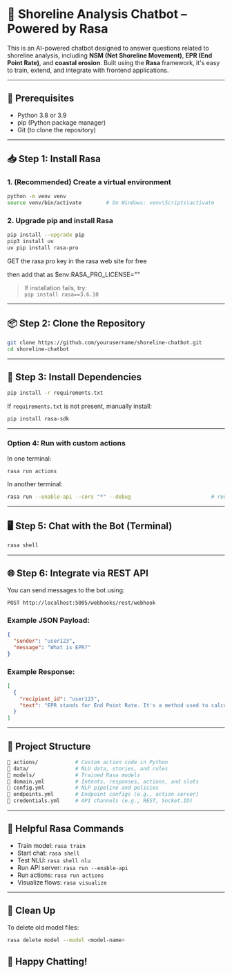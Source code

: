 # 🌊 Shoreline Analysis Chatbot – Powered by Rasa

This is an AI-powered chatbot designed to answer questions related to shoreline analysis, including **NSM (Net Shoreline Movement)**, **EPR (End Point Rate)**, and **coastal erosion**. Built using the **Rasa** framework, it's easy to train, extend, and integrate with frontend applications.

---

## 🧰 Prerequisites

- Python 3.8 or 3.9
- pip (Python package manager)
- Git (to clone the repository)

---

## 📥 Step 1: Install Rasa

### 1. (Recommended) Create a virtual environment

```bash
python -m venv venv
source venv/bin/activate        # On Windows: venv\Scripts\activate
```

### 2. Upgrade pip and install Rasa

```bash
pip install --upgrade pip
pip3 install uv
uv pip install rasa-pro
```
GET the rasa pro key in the rasa web site for free

then add that as     $env:RASA_PRO_LICENSE="<key>"



> If installation fails, try:  
> `pip install rasa==3.6.10`

---

## 📦 Step 2: Clone the Repository

```bash
git clone https://github.com/yourusername/shoreline-chatbot.git
cd shoreline-chatbot
```

---

## 🔧 Step 3: Install Dependencies

```bash
pip install -r requirements.txt
```

If `requirements.txt` is not present, manually install:

```bash
pip install rasa-sdk
```

---

### Option 4: Run with custom actions

In one terminal:

```bash
rasa run actions
```

In another terminal:

```bash
rasa run --enable-api --cors "*" --debug                          # reun this to connect with the frond end
```

---

## 🖥️ Step 5: Chat with the Bot (Terminal)

```bash
rasa shell
```

---

## 🌐 Step 6: Integrate via REST API

You can send messages to the bot using:

```
POST http://localhost:5005/webhooks/rest/webhook
```

### Example JSON Payload:

```json
{
  "sender": "user123",
  "message": "What is EPR?"
}
```

### Example Response:

```json
[
  {
    "recipient_id": "user123",
    "text": "EPR stands for End Point Rate. It's a method used to calculate shoreline change rates..."
  }
]
```

---

## 📁 Project Structure

```bash
📁 actions/            # Custom action code in Python
📁 data/               # NLU data, stories, and rules
📁 models/             # Trained Rasa models
📄 domain.yml          # Intents, responses, actions, and slots
📄 config.yml          # NLP pipeline and policies
📄 endpoints.yml       # Endpoint configs (e.g., action server)
📄 credentials.yml     # API channels (e.g., REST, Socket.IO)
```

---

## 🧪 Helpful Rasa Commands

- Train model: `rasa train`
- Start chat: `rasa shell`
- Test NLU: `rasa shell nlu`
- Run API server: `rasa run --enable-api`
- Run actions: `rasa run actions`
- Visualize flows: `rasa visualize`

---

## 🧹 Clean Up

To delete old model files:

```bash
rasa delete model --model <model-name>
```

## 🚀 Happy Chatting!
